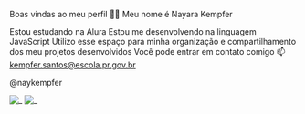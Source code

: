 Boas vindas ao meu perfil 💙💙
Meu nome é Nayara Kempfer 

Estou estudando na Alura
Estou me desenvolvendo na linguagem JavaScript
Utilizo esse espaço para minha organização e compartilhamento dos meu projetos desenvolvidos
Você pode entrar em contato comigo 📫
kempfer.santos@escola.pr.gov.br

@naykempfer

![_](https://media.tenor.com/znlHn6-cJvYAAAAj/thanks-thank-you.gif)
![_](https://tenor.com/pt-BR/view/scrunchy-dog-awkward-smile-awkward-dog-awkward-smile-gif-9213649634949817456)
